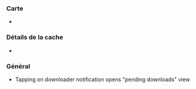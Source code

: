 ### Carte
-

### Détails de la cache
-

### Général
- Tapping on downloader notification opens "pending downloads" view

